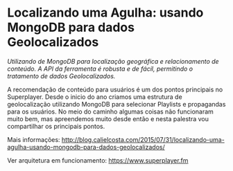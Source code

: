 # Localizando uma Agulha: usando MongoDB para dados Geolocalizados

_Utilizando de MongoDB para localização geográfica e relacionamento de conteúdo. A API da ferramenta é robusta e de fácil, permitindo o tratamento de dados Geolocalizados._

A recomendação de conteúdo para usuários é um dos pontos principais no Superplayer. Desde o inicio do ano criamos uma estrutura de geolocalização utilizando MongoDB para selecionar Playlists e propagandas para os usuários. No meio do caminho algumas coisas não funcionaram muito bem, mas apreendemos muito desde então e nesta palestra vou compartilhar os principais pontos.


Mais informações: http://blog.calielcosta.com/2015/07/31/localizando-uma-agulha-usando-mongodb-para-dados-geolocalizados/

Ver arquitetura em funcionamento: https://www.superplayer.fm
